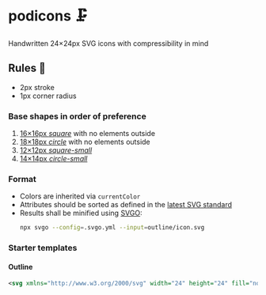 # podicons <span aria-hidden="true">🗜️</span>

Handwritten 24×24px SVG icons with compressibility in mind

## Rules <span aria-hidden="true">📐</span>

- 2px stroke
- 1px corner radius

### Base shapes in order of preference

1. [16×16px _square_](./outline/square.svg) with no elements outside
2. [18×18px _circle_](./outline/circle.svg) with no elements outside
3. [12×12px _square-small_](./outline/square-small.svg)
4. [14×14px _circle-small_](./outline/circle-small.svg)

### Format

- Colors are inherited via `currentColor`
- Attributes should be sorted as defined in the [latest SVG standard](https://www.w3.org/TR/SVG2/)
- Results shall be minified using [SVGO](https://github.com/svg/svgo):
  ```bash
  npx svgo --config=.svgo.yml --input=outline/icon.svg
  ```

### Starter templates

#### Outline

```svg
<svg xmlns="http://www.w3.org/2000/svg" width="24" height="24" fill="none" stroke="currentColor" stroke-width="2"></svg>
```
